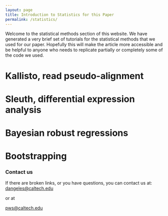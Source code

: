 ```yaml
---
layout: page
title: Introduction to Statistics for this Paper
permalink: /statistics/
---
```


Welcome to the statistical methods section of this website. We have generated
a very brief set of tutorials for the statistical methods that we used for our
paper. Hopefully this will make the article more accessible and be helpful to
anyone who needs to replicate partially or completely some of the code we used.

# Kallisto, read pseudo-alignment

# Sleuth, differential expression analysis

# Bayesian robust regressions

# Bootstrapping



### Contact us
If there are broken links, or you have questions, you can contact us at:
[dangeles@caltech.edu](mailto:dangeles@caltech.edu)

or at

[pws@caltech.edu](mailto:pws@caltech.edu)
